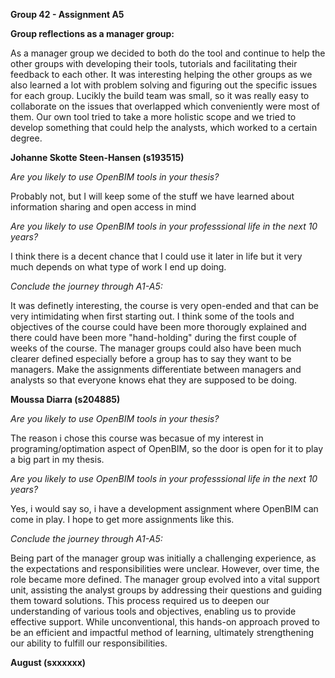 **Group 42 - Assignment A5** 

**Group reflections as a manager group:** 

As a manager group we decided to both do the tool and continue to help the other groups with developing their tools, tutorials and facilitating their feedback to each other. It was interesting helping the other groups as we also learned a lot with problem solving and figuring out the specific issues for each group. Lucikly the build team was small, so it was really easy to collaborate on the issues that overlapped which conveniently were most of them. Our own tool tried to take a more holistic scope and we tried to develop something that could help the analysts, which worked to a certain degree.  


**Johanne Skotte Steen-Hansen (s193515)**

*Are you likely to use OpenBIM tools in your thesis?*

Probably not, but I will keep some of the stuff we have learned about information sharing and open access in mind

*Are you likely to use OpenBIM tools in your professsional life in the next 10 years?*

I think there is a decent chance that I could use it later in life but it very much depends on what type of work I end up doing. 

*Conclude the journey through A1-A5:*

It was definetly interesting, the course is very open-ended and that can be very intimidating when first starting out. I think some of the tools and objectives of the course could have been more thorougly explained and there could have been more "hand-holding" during the first couple of weeks of the course. The manager groups could also have been much clearer defined especially before a group has to say they want to be managers. Make the assignments differentiate between managers and analysts so that everyone knows ehat they are supposed to be doing. 


**Moussa Diarra (s204885)**

*Are you likely to use OpenBIM tools in your thesis?*

The reason i chose this course was becasue of my interest in programing/optimation aspect of OpenBIM, so the door is open for it to play a big part in my thesis.

*Are you likely to use OpenBIM tools in your professsional life in the next 10 years?*

Yes, i would say so, i have a development assignment where OpenBIM can come in play. I hope to get more assignments like this. 

*Conclude the journey through A1-A5:*

Being part of the manager group was initially a challenging experience, as the expectations and responsibilities were unclear. However, over time, the role became more defined. The manager group evolved into a vital support unit, assisting the analyst groups by addressing their questions and guiding them toward solutions. This process required us to deepen our understanding of various tools and objectives, enabling us to provide effective support. While unconventional, this hands-on approach proved to be an efficient and impactful method of learning, ultimately strengthening our ability to fulfill our responsibilities.

**August (sxxxxxx)**
